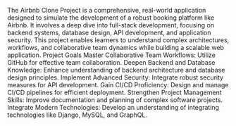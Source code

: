 The Airbnb Clone Project is a comprehensive, real-world application designed to simulate the development of a robust booking platform like Airbnb. It involves a deep dive into full-stack development, focusing on backend systems, database design, API development, and application security. This project enables learners to understand complex architectures, workflows, and collaborative team dynamics while building a scalable web application.
Project Goals
Master Collaborative Team Workflows: Utilize GitHub for effective team collaboration.
Deepen Backend and Database Knowledge: Enhance understanding of backend architecture and database design principles.
Implement Advanced Security: Integrate robust security measures for API development.
Gain CI/CD Proficiency: Design and manage CI/CD pipelines for efficient deployment.
Strengthen Project Management Skills: Improve documentation and planning of complex software projects.
Integrate Modern Technologies: Develop an understanding of integrating technologies like Django, MySQL, and GraphQL.
